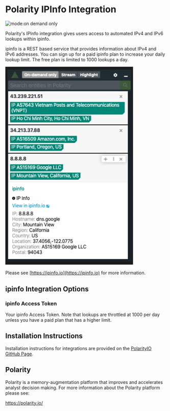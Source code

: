 # Polarity IPInfo Integration

![mode:on demand only](https://img.shields.io/badge/mode-on%20demand%20only-blue.svg)

Polarity's IPInfo integration gives users access to automated IPv4 and IPv6 lookups within ipinfo.

ipinfo is a REST based service that provides information about IPv4 and IPv6 addresses.  You can sign up for a paid ipinfo plan to increase your daily lookup limit.  The free plan is limited to 1000 lookups a day.

<div>
  <img width="400" alt="Integration Example" src="./assets/integration-example.png">
</div>

Please see [https://ipinfo.io](https://ipinfo.io) for more information.



## ipinfo Integration Options

### ipinfo Access Token

Your ipinfo Access Token.  Note that lookups are throttled at 1000 per day unless you have a paid plan that has a higher limit. 

## Installation Instructions

Installation instructions for integrations are provided on the [PolarityIO GitHub Page](https://polarityio.github.io/).

## Polarity

Polarity is a memory-augmentation platform that improves and accelerates analyst decision making.  For more information about the Polarity platform please see: 

https://polarity.io/
